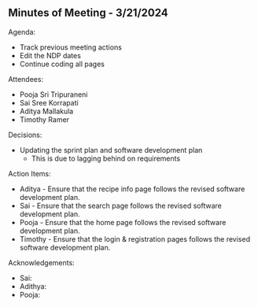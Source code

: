 ## Minutes of Meeting - 3/21/2024

 Agenda:
  
  * Track previous meeting actions
  * Edit the NDP dates
  * Continue coding all pages
    
 Attendees:
  
  * Pooja Sri Tripuraneni
  * Sai Sree Korrapati
  * Aditya Mallakula
  * Timothy Ramer

 Decisions:

  * Updating the sprint plan and software development plan
    * This is due to lagging behind on requirements

 Action Items:

  * Aditya - Ensure that the recipe info page follows the revised software development plan.
  * Sai -  Ensure that the search page follows the revised software development plan.
  * Pooja -  Ensure that the home page follows the revised software development plan.
  * Timothy - Ensure that the login & registration pages follows the revised software development plan.

 Acknowledgements:
  
  * Sai: 
  * Adithya: 
  * Pooja: 
